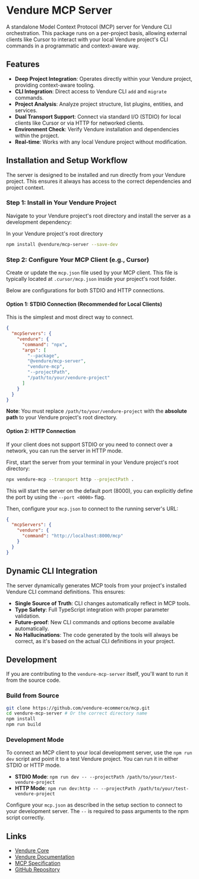 # Vendure MCP Server

A standalone Model Context Protocol (MCP) server for Vendure CLI orchestration. This package runs on a per-project basis, allowing external clients like Cursor to interact with your local Vendure project's CLI commands in a programmatic and context-aware way.

## Features

- **Deep Project Integration**: Operates directly within your Vendure project, providing context-aware tooling.
- **CLI Integration**: Direct access to Vendure CLI `add` and `migrate` commands.
- **Project Analysis**: Analyze project structure, list plugins, entities, and services.
- **Dual Transport Support**: Connect via standard I/O (STDIO) for local clients like Cursor or via HTTP for networked clients.
- **Environment Check**: Verify Vendure installation and dependencies within the project.
- **Real-time**: Works with any local Vendure project without modification.

## Installation and Setup Workflow

The server is designed to be installed and run directly from your Vendure project. This ensures it always has access to the correct dependencies and project context.

### Step 1: Install in Your Vendure Project

Navigate to your Vendure project's root directory and install the server as a development dependency:

In your Vendure project's root directory
```bash
npm install @vendure/mcp-server --save-dev
```

### Step 2: Configure Your MCP Client (e.g., Cursor)

Create or update the `mcp.json` file used by your MCP client. This file is typically located at `.cursor/mcp.json` inside your project's root folder.

Below are configurations for both STDIO and HTTP connections.

#### Option 1: STDIO Connection (Recommended for Local Clients)

This is the simplest and most direct way to connect.

```json
{
  "mcpServers": {
    "vendure": {
      "command": "npx",
      "args": [
        "--package",
        "@vendure/mcp-server",
        "vendure-mcp",
        "--projectPath",
        "/path/to/your/vendure-project"
      ]
    }
  }
}
```
**Note**: You must replace `/path/to/your/vendure-project` with the **absolute path** to your Vendure project's root directory.

#### Option 2: HTTP Connection

If your client does not support STDIO or you need to connect over a network, you can run the server in HTTP mode.

First, start the server from your terminal in your Vendure project's root directory:
```bash
npx vendure-mcp --transport http --projectPath .
```
This will start the server on the default port (8000), you can explicitly define the port by using the `--port <0000>` flag.

Then, configure your `mcp.json` to connect to the running server's URL:
```json
{
  "mcpServers": {
    "vendure": {
      "command": "http://localhost:8000/mcp"
    }
  }
}
```

## Dynamic CLI Integration
The server dynamically generates MCP tools from your project's installed Vendure CLI command definitions. This ensures:
- **Single Source of Truth**: CLI changes automatically reflect in MCP tools.
- **Type Safety**: Full TypeScript integration with proper parameter validation.
- **Future-proof**: New CLI commands and options become available automatically.
- **No Hallucinations**: The code generated by the tools will always be correct, as it's based on the actual CLI definitions in your project.

## Development

If you are contributing to the `vendure-mcp-server` itself, you'll want to run it from the source code.

### Build from Source
```bash
git clone https://github.com/vendure-ecommerce/mcp.git
cd vendure-mcp-server # Or the correct directory name
npm install
npm run build
```

### Development Mode
To connect an MCP client to your local development server, use the `npm run dev` script and point it to a test Vendure project. You can run it in either STDIO or HTTP mode.

- **STDIO Mode**: `npm run dev -- --projectPath /path/to/your/test-vendure-project`
- **HTTP Mode**: `npm run dev:http -- --projectPath /path/to/your/test-vendure-project`

Configure your `mcp.json` as described in the setup section to connect to your development server. The `--` is required to pass arguments to the npm script correctly.

## Links

-   [Vendure Core](https://github.com/vendure-ecommerce/vendure)
-   [Vendure Documentation](https://www.vendure.io/docs/)
-   [MCP Specification](https://spec.modelcontextprotocol.io/)
-   [GitHub Repository](https://github.com/vendure-ecommerce/mcp)